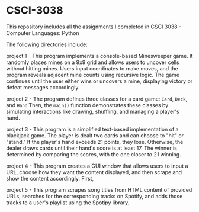 # CSCI-3038
This repository includes all the assignments I completed in CSCI 3038 - Computer Languages: Python

The following directories include:

project 1 - This program implements a console-based Minesweeper game. It randomly places mines on a 9x9 grid and allows users to uncover cells without hitting mines. Users input coordinates to make moves, and the program reveals adjacent mine counts using recursive logic. The game continues until the user either wins or uncovers a mine, displaying victory or defeat messages accordingly.

project 2 - The program defines three classes for a card game: `Card`, `Deck`, and `Hand`.Then, the `main()` function demonstrates these classes by simulating interactions like drawing, shuffling, and managing a player's hand.

project 3 - This program is a simplified text-based implementation of a blackjack game. The player is dealt two cards and can choose to "hit" or "stand." If the player's hand exceeds 21 points, they lose. Otherwise, the dealer draws cards until their hand's score is at least 17. The winner is determined by comparing the scores, with the one closer to 21 winning.

project 4 - This program creates a GUI window that allows users to input a URL, choose how they want the content displayed, and then scrape and show the content accordingly. First, 

project 5 - This program scrapes song titles from HTML content of provided URLs, searches for the corresponding tracks on Spotify, and adds those tracks to a user's playlist using the Spotipy library.
